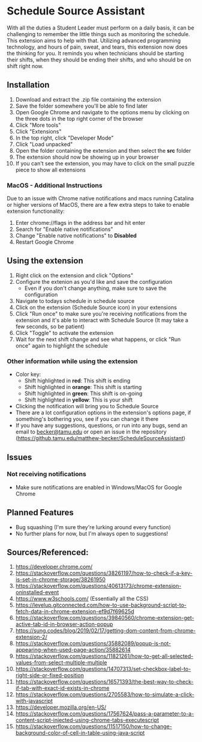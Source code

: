 # Schedule Source Assistant
With all the duties a Student Leader must perform on a daily basis, it can be challenging to remember the little things such as monitoring the schedule. This extension aims to help with that. Utilizing advanced programming technology, and hours of pain, sweat, and tears, this extension now does the thinking for you. It reminds you when technicians should be starting their shifts, when they should be ending their shifts, and who should be on shift right now.


## Installation
1. Download and extract the .zip file containing the extension
2. Save the folder somewhere you'll be able to find later
3. Open Google Chrome and navigate to the options menu by clicking on the three dots in the top right corner of the browser
4. Click "More tools"
5. Click "Extensions"
6. In the top right, click "Developer Mode"
7. Click "Load unpacked"
8. Open the folder containing the extension and then select the <b>src</b> folder
9. The extension should now be showing up in your browser
10. If you can't see the extension, you may have to click on the small puzzle piece to show all extensions


### MacOS - Additional Instructions
Due to an issue with Chrome native notifications and macs running Catalina or higher versions of MacOS, there are a few extra steps to take to enable extension functionality:
1. Enter chrome://flags in the address bar and hit enter
2. Search for "Enable native notifications"
3. Change "Enable native notifications" to <b>Disabled</b>
4. Restart Google Chrome


## Using the extension
1. Right click on the extension and click "Options"
2. Configure the extenion as you'd like and save the configuration
    * Even if you don't change anything, make sure to save the configuration
3. Navigate to todays schedule in schedule source
4. Click on the extension (Schedule Source icon) in your extensions
5. Click "Run once" to make sure you're receiving notifications from the extension and it's able to interact with Schedule Source (It may take a few seconds, so be patient)
6. Click "Toggle" to activate the extension
7. Wait for the next shift change and see what happens, or click "Run once" again to highlight the schedule


### Other information while using the extension
* Color key:
    * Shift highlighted in <b>red</b>:       This shift is ending
    * Shift highlighted in <b>orange</b>:    This shift is starting
    * Shift highlighted in <b>green</b>:     This shift is on-going
    * Shift highlighted in <b>yellow</b>:    This is your shift
* Clicking the notification will bring you to Schedule Source
* There are a lot configuration options in the extension's options page, if something's bothering you, see if you can change it there
* If you have any suggestions, questions, or run into any bugs, send an email to becker@tamu.edu or open an issue in the repository (https://github.tamu.edu/matthew-becker/ScheduleSourceAssistant)


## Issues
### Not receiving notifications
* Make sure notifications are enabled in Windows/MacOS for Google Chrome


## Planned Features
* Bug squashing (I'm sure they're lurking around every function)
* No further plans for now, but I'm always open to suggestions!


## Sources/Referenced:
1. https://developer.chrome.com/
2. https://stackoverflow.com/questions/38261197/how-to-check-if-a-key-is-set-in-chrome-storage/38261950
3. https://stackoverflow.com/questions/40613173/chrome-extension-oninstalled-event
4. https://www.w3schools.com/ (Essentially all the CSS)
5. https://levelup.gitconnected.com/how-to-use-background-script-to-fetch-data-in-chrome-extension-ef9d7f69625d
6. https://stackoverflow.com/questions/39840560/chrome-extension-get-active-tab-id-in-browser-action-popup
7. https://sung.codes/blog/2019/02/17/getting-dom-content-from-chrome-extension-2/
8. https://stackoverflow.com/questions/35882089/popup-is-not-appearing-when-used-page-action/35882614
9. https://stackoverflow.com/questions/11821261/how-to-get-all-selected-values-from-select-multiple-multiple
10. https://stackoverflow.com/questions/14707313/set-checkbox-label-to-right-side-or-fixed-position
11. https://stackoverflow.com/questions/16571393/the-best-way-to-check-if-tab-with-exact-id-exists-in-chrome
12. https://stackoverflow.com/questions/2705583/how-to-simulate-a-click-with-javascript
13. https://developer.mozilla.org/en-US/
13. https://stackoverflow.com/questions/17567624/pass-a-parameter-to-a-content-script-injected-using-chrome-tabs-executescript
14. https://stackoverflow.com/questions/11517150/how-to-change-background-color-of-cell-in-table-using-java-script
